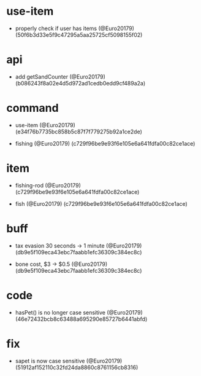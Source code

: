 # use-item

* properly check if user has items (@Euro20179) (50f6b3d33e5f9c47295a5aa25725cf5098155f02)


# api

* add getSandCounter (@Euro20179) (b086243f8a02e4d5d972ad1cedb0edd9cf489a2a)


# command

* use-item (@Euro20179) (e34f76b7735bc858b5c87f7f779275b92a1ce2de)

* fishing (@Euro20179) (c729f96be9e93f6e105e6a641fdfa00c82ce1ace)


# item

* fishing-rod (@Euro20179) (c729f96be9e93f6e105e6a641fdfa00c82ce1ace)

* fish (@Euro20179) (c729f96be9e93f6e105e6a641fdfa00c82ce1ace)


# buff

* tax evasion 30 seconds -> 1 minute (@Euro20179) (db9e5f109eca43ebc7faabb1efc36309c384ec8c)

* bone cost, $3 -> $0.5 (@Euro20179) (db9e5f109eca43ebc7faabb1efc36309c384ec8c)


# code

* hasPet() is no longer case sensitive (@Euro20179) (46e72432bcb8c63488a695290e85727b6441abfd)


# fix

* sapet is now case sensitive (@Euro20179) (51912af152110c32fd24da8860c8761156cb8316)


